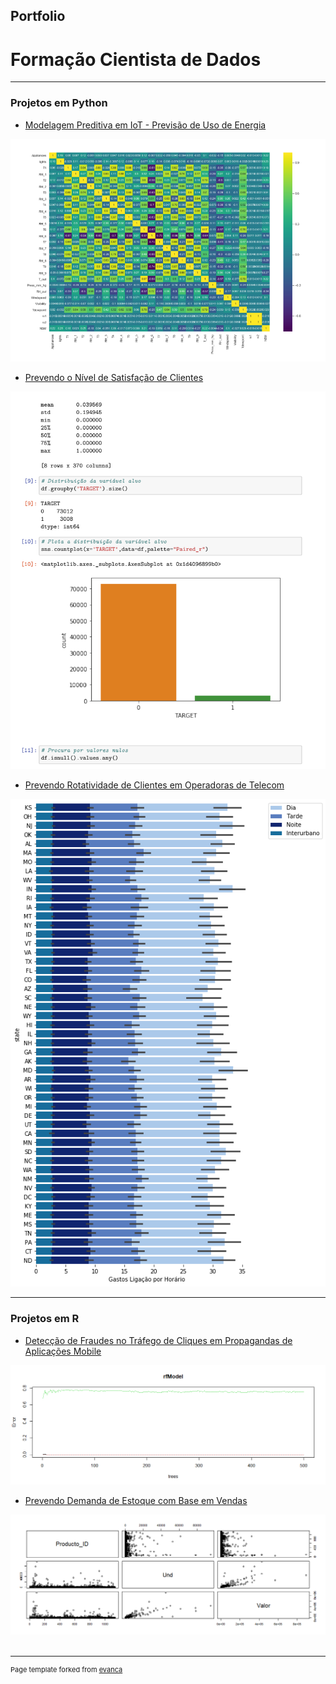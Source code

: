 ## Portfolio
# Formação Cientista de Dados
---

### Projetos em Python

- [Modelagem Preditiva em IoT - Previsão de Uso de Energia](https://github.com/lcmolero/Treinamento/tree/master/Formacao_Cientista_Dados/Python/Projeto08)
<img src="images/iot.png?raw=true"/>


- [Prevendo o Nível de Satisfação de Clientes](https://github.com/lcmolero/Treinamento/tree/master/Formacao_Cientista_Dados/Python/Projeto03)
<img src="images/cli.png?raw=true"/>


- [Prevendo Rotatividade de Clientes em Operadoras de Telecom](https://github.com/lcmolero/Treinamento/tree/master/Formacao_Cientista_Dados/Python/Projeto04)
<img src="images/churn.png?raw=true"/>

---

### Projetos em R

- [Detecção de Fraudes no Tráfego de Cliques em Propagandas de Aplicações Mobile](https://github.com/lcmolero/Treinamento/tree/master/Formacao_Cientista_Dados/R/Projeto01)
<img src="images/clickmob.png?raw=true"/>

- [Prevendo Demanda de Estoque com Base em Vendas](https://github.com/lcmolero/Treinamento/tree/master/Formacao_Cientista_Dados/R/Projeto02)
<img src="images/stockdmd.png?raw=true"/>



<br>
</br>


---
<p style="font-size:11px">Page template forked from <a href="https://github.com/evanca/quick-portfolio">evanca</a></p>
<!-- Remove above link if you don't want to attibute -->

